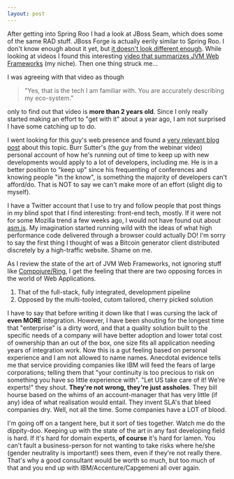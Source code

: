 ```yaml
---
layout: post
---
```

After getting into Spring Roo I had a look at JBoss Seam, which does some of the same RAD stuff. JBoss Forge is actually eerily similar to Spring Roo. I don't know enough about it yet, but [it doesn't look different enough](http://forge.jboss.org/docs/using/faq.html). While looking at videos I found this interesting [video that summarizes JVM Web Frameworks](http://www.youtube.com/watch?v=RDGAQXyp19s) (my niche). Then one thing struck me...

I was agreeing with that video as though 
> "Yes, that is the tech I am familiar with. You are accurately describing my eco-system." 

only to find out that video is __more than 2 years old__. Since I only really started making an effort to "get with it" about a year ago, I am not surprised I have some catching up to do.

I went looking for this guy's web presence and found a [very relevant blog post](http://burrsutter.blogspot.nl/2013/11/personal-technology-radar-how-to-keep-up.html) about this topic. Burr Sutter's (the guy from the webinar video) personal account of how he's running out of time to keep up with new developments would apply to a lot of developers, including me. He is in a better position to "keep up" since his frequenting of conferences and knowing people "in the know", is something the majority of developers can't afford/do. That is NOT to say we can't make more of an effort (slight dig to myself).

I have a Twitter account that I use to try and follow people that post things in my blind spot that I find interesting: front-end tech, mostly. If it were not for some Mozilla trend a few weeks ago, I would not have found out about [asm.js](https://blog.mozilla.org/blog/tag/asm-js/). My imagination started running wild with the ideas of what high performance code delivered through a browser could actually DO! I'm sorry to say the first thing I thought of was a Bitcoin generator client distributed discretely by a high-traffic website. Shame on me.

As I review the state of the art of JVM Web Frameworks, not ignoring stuff like [Compojure/Ring](https://github.com/weavejester/compojure), I get the feeling that there are two opposing forces in the world of Web Applications. 

1. That of the full-stack, fully integrated, development pipeline
2. Opposed by the multi-tooled, cutom tailored, cherry picked solution

I have to say that before writing it down like that I was cursing the lack of __even MORE__ integration. However, I have been shouting for the longest time that "enterprise" is a dirty word, and that a quality solution built to the specific needs of a company will have better adoption and lower total cost of ownership than an out of the box, one size fits all application needing years of integration work. Now this is a gut feeling based on personal experience and I am not allowed to name names. Anecdotal evidence tells me that service providing companies like IBM will feed the fears of large corporations; telling them that "your continuity is too precious to risk on something you have so little experience with". "Let US take care of it! We're experts!" they shout. __They're not wrong, they're just assholes__. They bill hourse based on the whims of an account-manager that has very little (if any) idea of what realisation would entail. They invent SLA's that bleed companies dry. Well, not all the time. Some companies have a LOT of blood.  

I'm going off on a tangent here, but it sort of ties together. Watch me do the dippity-doo. Keeping up with the state of the art in any fast developing field is hard. If it's hard for domain experts, __of course__ it's hard for lamen. You can't fault a business-person for not wanting to take risks where he/she (gender neutrality is important!) sees them, even if they're not really there. That's why a good consultant would be worth so much, but too much of that and you end up with IBM/Accenture/Capgemeni all over again.